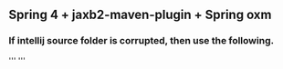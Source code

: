 ## Spring 4 + jaxb2-maven-plugin + Spring oxm

### If intellij source folder is corrupted, then use the following.
'''
      <sourceFolder url="file://$MODULE_DIR$/src" isTestSource="false" />
      <sourceFolder url="file://$MODULE_DIR$/target/generated-sources/jaxb" isTestSource="false" generated="true" />
      <sourceFolder url="file://$MODULE_DIR$/src/main/java" isTestSource="false" />
      <sourceFolder url="file://$MODULE_DIR$/src/main/resources" type="java-resource" />
      <sourceFolder url="file://$MODULE_DIR$/src/test/java" isTestSource="true" />
      <excludeFolder url="file://$MODULE_DIR$/target" />
'''
</p>
